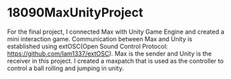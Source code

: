 # 18090MaxUnityProject
For the final project, I connected Max with Unity Game Engine and created a mini interaction game. Communication between Max and Unity is established using extOSC(Open Sound Control Protocol: https://github.com/Iam1337/extOSC). Max is the sender and Unity is the receiver in this project. I created a maxpatch that is used as the controller to control a ball rolling and jumping in unity. 
